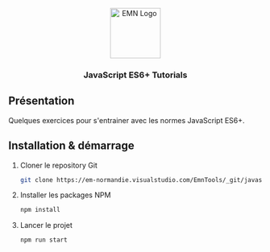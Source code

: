<div id="top"></div>

<br />

<div align="center">
  <img src="https://em-normandie.visualstudio.com/EmnPlatform/_apis/git/repositories/EmnBackOffice/Items?path=src/assets/img/logo/emn-logo.png&versionDescriptor[versionOptions]=0&versionDescriptor[versionType]=0&versionDescriptor[version]=master&download=false&resolveLfs=true&%24format=octetStream&api-version=5.0-preview.1" alt="EMN Logo" width="100" height="100">
	<h3 align="center">JavaScript ES6+ Tutorials</h3>
</div>

## Présentation

Quelques exercices pour s'entrainer avec les normes JavaScript ES6+.

## Installation & démarrage

1. Cloner le repository Git
   ```sh
   git clone https://em-normandie.visualstudio.com/EmnTools/_git/javascript-es6-tutos
   ```
2. Installer les packages NPM
   ```sh
   npm install
   ```
3. Lancer le projet
   ```sh
   npm run start
   ```